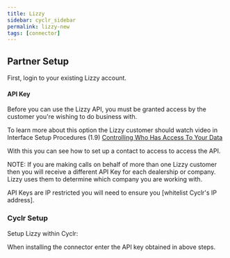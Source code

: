 ```yaml
---
title: Lizzy
sidebar: cyclr_sidebar
permalink: lizzy-new
tags: [connector]
---
```


## Partner Setup

First, login to your existing Lizzy account.

#### API Key

Before you can use the Lizzy API, you must be granted access by the customer you're wishing to do business with. 

To learn more about this option the Lizzy customer should watch video in Interface Setup Procedures (1.9) [Controlling Who Has Access To Your Data](https://youtu.be/zJbWNx4_rI4)

With this you can see how to set up a contact to access to access the API.

NOTE: If you are making calls on behalf of more than one Lizzy customer then you will receive a different API Key for each dealership or company. Lizzy uses them to determine which company you are working with.

API Keys are IP restricted you will need to ensure you [whitelist Cyclr's IP address].

### Cyclr Setup

Setup Lizzy within Cyclr:

When installing the connector enter the API key obtained in above steps.
